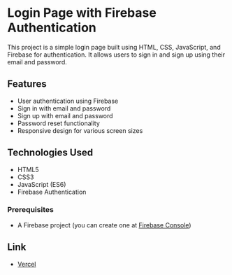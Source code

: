 # Login Page with Firebase Authentication

This project is a simple login page built using HTML, CSS, JavaScript, and Firebase for authentication. It allows users to sign in and sign up using their email and password.

## Features

- User authentication using Firebase
- Sign in with email and password
- Sign up with email and password
- Password reset functionality
- Responsive design for various screen sizes

## Technologies Used

- HTML5
- CSS3
- JavaScript (ES6)
- Firebase Authentication


### Prerequisites

- A Firebase project (you can create one at [Firebase Console](https://console.firebase.google.com/))

## Link
- [Vercel](https://login-page-with-fire-base.vercel.app)
 